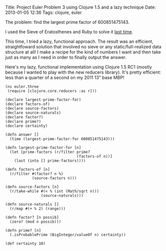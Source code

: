 Title: Project Euler Problem 3 using Clojure 1.5 and a lazy technique
Date: 2013-01-05 12:36
Tags: clojure, euler

The problem: find the largest prime factor of 600851475143.

I used the Sieve of Eratosthenes and Ruby to solve it
[last time](http://kilotau.com/blog/2011/06/28/primes-and-sieves/).

This time, I tried a lazy, functional approach. The result was an
efficient, straightfoward solution that involved no sieve or any
static/full-realized data structure at all! I make a recipe for the
kind of numbers I want and then take just as many as I need in order
to finally output the answer.

Here's my lazy, functional implementation using Clojure 1.5 RC1
(mostly because I wanted to play with the new reducers library). It's
pretty efficient: less than a quarter of a second on my 2011 13" base
MBP!


    (ns euler.three
     (require [clojure.core.reducers :as r]))

    (declare largest-prime-factor-for)
    (declare factors-of)
    (declare source-factors)
    (declare source-naturals)
    (declare factor?)
    (declare prime?)
    (declare certainty)

    (defn answer []
      (time (largest-prime-factor-for 600851475143)))

    (defn largest-prime-factor-for [n]
      (let [prime-factors (r/filter prime?
                                    (factors-of n))]
        (last (into [] prime-factors))))

    (defn factors-of [n]
      (r/filter #(factor? n %)
                (source-factors n)))

    (defn source-factors [n]
      (r/take-while #(< % (int (Math/sqrt n)))
                    (source-naturals)))

    (defn source-naturals []
      (r/map #(+ % 2) (range)))

    (defn factor? [n possib]
      (zero? (mod n possib)))

    (defn prime? [n]
      (.isProbablePrime (BigInteger/valueOf n) certainty))

    (def certainty 10)

